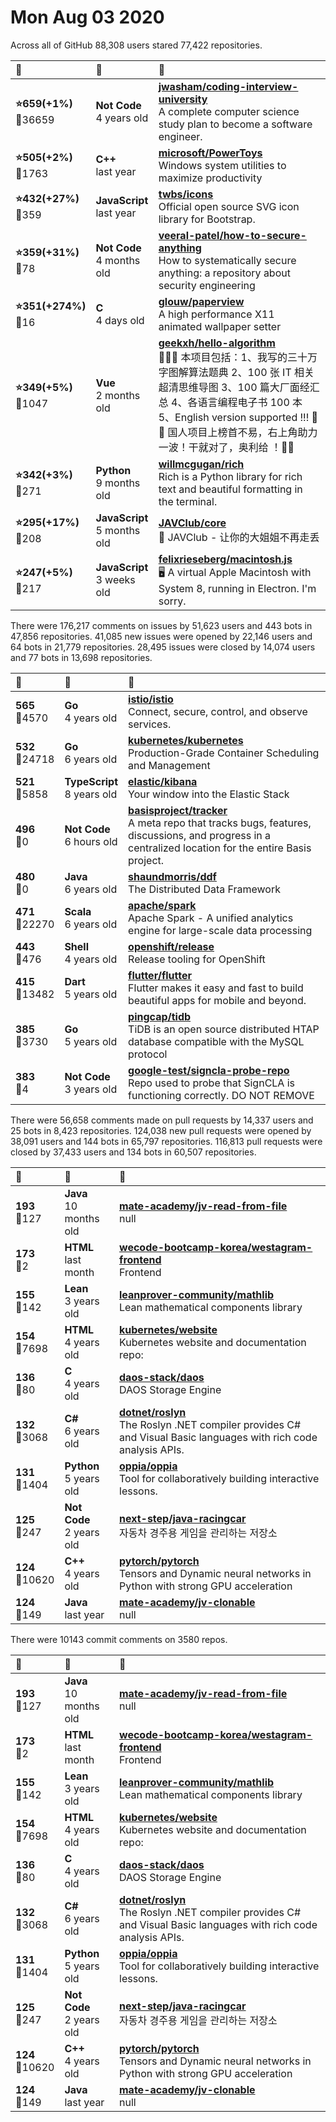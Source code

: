 # Mon Aug 03 2020

Across all of GitHub 88,308 users stared 
77,422 repositories. 

| :page_with_curl: | :calendar: | :page_with_curl: |
| :--- | :--- | :--- |
| **:star:659(+1%)**<br>:twisted_rightwards_arrows:36659 | **Not Code**<br>4 years old | **[jwasham/coding-interview-university](https://github.com/jwasham/coding-interview-university)**<br>A complete computer science study plan to become a software engineer. |
| **:star:505(+2%)**<br>:twisted_rightwards_arrows:1763 | **C++**<br>last year | **[microsoft/PowerToys](https://github.com/microsoft/PowerToys)**<br>Windows system utilities to maximize productivity |
| **:star:432(+27%)**<br>:twisted_rightwards_arrows:359 | **JavaScript**<br>last year | **[twbs/icons](https://github.com/twbs/icons)**<br>Official open source SVG icon library for Bootstrap. |
| **:star:359(+31%)**<br>:twisted_rightwards_arrows:78 | **Not Code**<br>4 months old | **[veeral-patel/how-to-secure-anything](https://github.com/veeral-patel/how-to-secure-anything)**<br>How to systematically secure anything: a repository about security engineering |
| **:star:351(+274%)**<br>:twisted_rightwards_arrows:16 | **C**<br>4 days old | **[glouw/paperview](https://github.com/glouw/paperview)**<br>A high performance X11 animated wallpaper setter |
| **:star:349(+5%)**<br>:twisted_rightwards_arrows:1047 | **Vue**<br>2 months old | **[geekxh/hello-algorithm](https://github.com/geekxh/hello-algorithm)**<br>🙈🙉🙊 本项目包括：1、我写的三十万字图解算法题典  2、100 张 IT 相关超清思维导图  3、100 篇大厂面经汇总  4、各语言编程电子书 100 本  5、English version supported !!!  🚀🚀 国人项目上榜首不易，右上角助力一波！干就对了，奥利给 ！🚀🚀 |
| **:star:342(+3%)**<br>:twisted_rightwards_arrows:271 | **Python**<br>9 months old | **[willmcgugan/rich](https://github.com/willmcgugan/rich)**<br>Rich is a Python library for rich text and beautiful formatting in the terminal. |
| **:star:295(+17%)**<br>:twisted_rightwards_arrows:208 | **JavaScript**<br>5 months old | **[JAVClub/core](https://github.com/JAVClub/core)**<br>🔞 JAVClub - 让你的大姐姐不再走丢 |
| **:star:247(+5%)**<br>:twisted_rightwards_arrows:217 | **JavaScript**<br>3 weeks old | **[felixrieseberg/macintosh.js](https://github.com/felixrieseberg/macintosh.js)**<br>🖥 A virtual Apple Macintosh with System 8, running in Electron. I'm sorry. |

There were 176,217 comments on issues by 51,623 users and 443 bots in 47,856 repositories.
41,085 new issues were opened by 22,146 users and 64 bots in 21,779 repositories.
28,495 issues were closed by 14,074 users and 77 bots in 13,698 repositories.

| :speech_balloon: | :calendar: | :page_with_curl: |
| :--- | :--- | :--- |
| **565**<br>:twisted_rightwards_arrows:4570 | **Go**<br>4 years old | **[istio/istio](https://github.com/istio/istio)**<br>Connect, secure, control, and observe services. |
| **532**<br>:twisted_rightwards_arrows:24718 | **Go**<br>6 years old | **[kubernetes/kubernetes](https://github.com/kubernetes/kubernetes)**<br>Production-Grade Container Scheduling and Management |
| **521**<br>:twisted_rightwards_arrows:5858 | **TypeScript**<br>8 years old | **[elastic/kibana](https://github.com/elastic/kibana)**<br>Your window into the Elastic Stack |
| **496**<br>:twisted_rightwards_arrows:0 | **Not Code**<br>6 hours old | **[basisproject/tracker](https://github.com/basisproject/tracker)**<br>A meta repo that tracks bugs, features, discussions, and progress in a centralized location for the entire Basis project. |
| **480**<br>:twisted_rightwards_arrows:0 | **Java**<br>6 years old | **[shaundmorris/ddf](https://github.com/shaundmorris/ddf)**<br>The Distributed Data Framework |
| **471**<br>:twisted_rightwards_arrows:22270 | **Scala**<br>6 years old | **[apache/spark](https://github.com/apache/spark)**<br>Apache Spark - A unified analytics engine for large-scale data processing |
| **443**<br>:twisted_rightwards_arrows:476 | **Shell**<br>4 years old | **[openshift/release](https://github.com/openshift/release)**<br>Release tooling for OpenShift |
| **415**<br>:twisted_rightwards_arrows:13482 | **Dart**<br>5 years old | **[flutter/flutter](https://github.com/flutter/flutter)**<br>Flutter makes it easy and fast to build beautiful apps for mobile and beyond. |
| **385**<br>:twisted_rightwards_arrows:3730 | **Go**<br>5 years old | **[pingcap/tidb](https://github.com/pingcap/tidb)**<br>TiDB is an open source distributed HTAP database compatible with the MySQL protocol  |
| **383**<br>:twisted_rightwards_arrows:4 | **Not Code**<br>3 years old | **[google-test/signcla-probe-repo](https://github.com/google-test/signcla-probe-repo)**<br>Repo used to probe that SignCLA is functioning correctly.  DO NOT REMOVE |

There were 56,658 comments made on pull requests by 14,337 users and 25 bots in 8,423 repositories.
124,038 new pull requests were opened by 38,091 users and 144 bots in 65,797 repositories.
116,813 pull requests were closed by 37,433 users and 134 bots in 60,507 repositories.

| :speech_balloon: | :calendar: | :page_with_curl: |
| :--- | :--- | :--- |
| **193**<br>:twisted_rightwards_arrows:127 | **Java**<br>10 months old | **[mate-academy/jv-read-from-file](https://github.com/mate-academy/jv-read-from-file)**<br>null |
| **173**<br>:twisted_rightwards_arrows:2 | **HTML**<br>last month | **[wecode-bootcamp-korea/westagram-frontend](https://github.com/wecode-bootcamp-korea/westagram-frontend)**<br>Frontend | Westagram |
| **155**<br>:twisted_rightwards_arrows:142 | **Lean**<br>3 years old | **[leanprover-community/mathlib](https://github.com/leanprover-community/mathlib)**<br>Lean mathematical components library |
| **154**<br>:twisted_rightwards_arrows:7698 | **HTML**<br>4 years old | **[kubernetes/website](https://github.com/kubernetes/website)**<br>Kubernetes website and documentation repo:  |
| **136**<br>:twisted_rightwards_arrows:80 | **C**<br>4 years old | **[daos-stack/daos](https://github.com/daos-stack/daos)**<br>DAOS Storage Engine |
| **132**<br>:twisted_rightwards_arrows:3068 | **C#**<br>6 years old | **[dotnet/roslyn](https://github.com/dotnet/roslyn)**<br>The Roslyn .NET compiler provides C# and Visual Basic languages with rich code analysis APIs. |
| **131**<br>:twisted_rightwards_arrows:1404 | **Python**<br>5 years old | **[oppia/oppia](https://github.com/oppia/oppia)**<br>Tool for collaboratively building interactive lessons. |
| **125**<br>:twisted_rightwards_arrows:247 | **Not Code**<br>2 years old | **[next-step/java-racingcar](https://github.com/next-step/java-racingcar)**<br>자동차 경주용 게임을 관리하는 저장소 |
| **124**<br>:twisted_rightwards_arrows:10620 | **C++**<br>4 years old | **[pytorch/pytorch](https://github.com/pytorch/pytorch)**<br>Tensors and Dynamic neural networks in Python with strong GPU acceleration |
| **124**<br>:twisted_rightwards_arrows:149 | **Java**<br>last year | **[mate-academy/jv-clonable](https://github.com/mate-academy/jv-clonable)**<br>null |

There were 10143 commit comments on 3580 repos.

| :speech_balloon: | :calendar: | :page_with_curl: |
| :--- | :--- | :--- |
| **193**<br>:twisted_rightwards_arrows:127 | **Java**<br>10 months old | **[mate-academy/jv-read-from-file](https://github.com/mate-academy/jv-read-from-file)**<br>null |
| **173**<br>:twisted_rightwards_arrows:2 | **HTML**<br>last month | **[wecode-bootcamp-korea/westagram-frontend](https://github.com/wecode-bootcamp-korea/westagram-frontend)**<br>Frontend | Westagram |
| **155**<br>:twisted_rightwards_arrows:142 | **Lean**<br>3 years old | **[leanprover-community/mathlib](https://github.com/leanprover-community/mathlib)**<br>Lean mathematical components library |
| **154**<br>:twisted_rightwards_arrows:7698 | **HTML**<br>4 years old | **[kubernetes/website](https://github.com/kubernetes/website)**<br>Kubernetes website and documentation repo:  |
| **136**<br>:twisted_rightwards_arrows:80 | **C**<br>4 years old | **[daos-stack/daos](https://github.com/daos-stack/daos)**<br>DAOS Storage Engine |
| **132**<br>:twisted_rightwards_arrows:3068 | **C#**<br>6 years old | **[dotnet/roslyn](https://github.com/dotnet/roslyn)**<br>The Roslyn .NET compiler provides C# and Visual Basic languages with rich code analysis APIs. |
| **131**<br>:twisted_rightwards_arrows:1404 | **Python**<br>5 years old | **[oppia/oppia](https://github.com/oppia/oppia)**<br>Tool for collaboratively building interactive lessons. |
| **125**<br>:twisted_rightwards_arrows:247 | **Not Code**<br>2 years old | **[next-step/java-racingcar](https://github.com/next-step/java-racingcar)**<br>자동차 경주용 게임을 관리하는 저장소 |
| **124**<br>:twisted_rightwards_arrows:10620 | **C++**<br>4 years old | **[pytorch/pytorch](https://github.com/pytorch/pytorch)**<br>Tensors and Dynamic neural networks in Python with strong GPU acceleration |
| **124**<br>:twisted_rightwards_arrows:149 | **Java**<br>last year | **[mate-academy/jv-clonable](https://github.com/mate-academy/jv-clonable)**<br>null |

